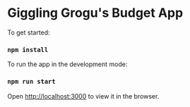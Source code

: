 # Giggling Grogu's Budget App

To get started:
### `npm install`

To run the app in the development mode:
### `npm run start`


Open [http://localhost:3000](http://localhost:3000) to view it in the browser.

